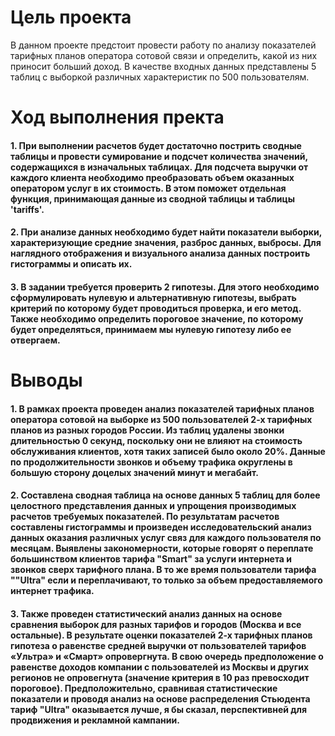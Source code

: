 # __Цель проекта__

В данном проекте предстоит провести работу по анализу показателей тарифных планов оператора сотовой связи и определить, какой из них приносит больший доход. В качестве входных данных представлены 5 таблиц с выборкой различных характеристик по 500 пользователям.

# __Ход выполнения пректа__

#### 1.  При выполнении расчетов будет достаточно пострить сводные таблицы и провести сумирование и подсчет количества значений, содержащихся в изначальных таблицах. Для подсчета выручки от каждого клиента необходимо преобразовать объем оказанных оператором услуг в их стоимость. В этом поможет отдельная функция, принимающая данные из сводной таблицы и таблицы 'tariffs'.
#### 2.  При анализе данных необходимо будет найти показатели выборки, характеризующие средние значения, разброс данных, выбросы. Для наглядного отображения и визуального анализа данных построить гистограммы и описать их.
#### 3.  В задании требуется проверить 2 гипотезы. Для этого необходимо сформулировать нулевую и альтернативную гипотезы, выбрать критерий по которому будет проводиться проверка, и его метод. Также необходимо определить пороговое значение, по которому будет определяться, принимаем мы нулевую гипотезу либо ее отвергаем.

# __Выводы__

#### 1.  В рамках проекта проведен анализ показателей тарифных планов оператора сотовой на выборке из 500 пользователей 2-х тарифных планов из разных городов России. Из таблиц удалены звонки длительностью 0 секунд, поскольку они не влияют на стоимость обслуживания клиентов, хотя таких записей было около 20%. Данные по продолжительности звонков и объему трафика округлены в большую сторону доцелых значений минут и мегабайт. 
#### 2.  Составлена сводная таблица на основе данных 5 таблиц для более целостного представления данных и упрощения производимых расчетов требуемых показателей. По результатам расчетов составлены гистограммы и произведен исследовательский анализ данных оказания различных услуг связ для каждого пользователя по месяцам. Выявлены закономерности, которые говорят о переплате большинством клиентов тарифа "Smart" за услуги интернета и звонков сверх тарифного плана. В то же время пользователи тарифа ""Ultra" если и переплачивают, то только за объем предоставляемого интернет трафика. 
#### 3.  Также проведен статистический анализ данных на основе сравнения выборок для разных тарифов и городов (Москва и все остальные). В результате оценки показателей 2-х тарифных планов гипотеза о равенстве средней выручки от пользователей тарифов «Ультра» и «Смарт» опровергнута. В свою очередь предположение о равенстве доходов компании с пользователей из Москвы и других регионов не опровегнута (значение критерия в 10 раз превосходит пороговое). Предположительно, сравнивая статистические показатели и проводя анализ на основе распределения Стьюдента тариф "Ultra" оказывается лучше, я бы сказал, перспективней для продвижения и рекламной кампании.

